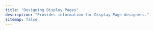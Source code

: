 ```yaml
---
title: "Designing Display Pages"
description: "Provides information for Display Page designers."
sitemap: false
---
```






